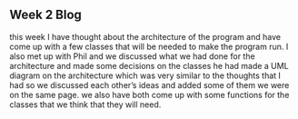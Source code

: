 ## Week 2 Blog

this week I have thought about the architecture of the program and have come up with a few classes that will be needed to make the program run.
I also met up with Phil and we discussed what we had done for the architecture and made some decisions on the classes he had made a UML diagram on the architecture which was very similar to the thoughts that I had so we discussed each other’s ideas and  added some of them we were on the same page.
we also have both come up with some functions for the classes that we think that they will need.
